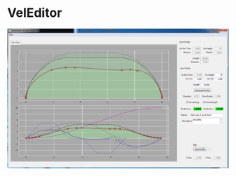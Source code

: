 

# VelEditor

![Screen](https://github.com/wiredworks/wiredworks_winches/blob/master/Pictures/VelEditorOverview.png)

